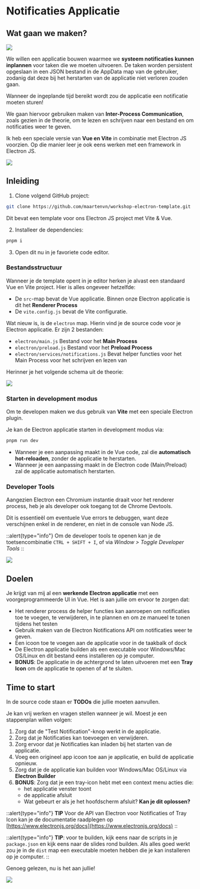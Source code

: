 # Notificaties Applicatie

## Wat gaan we maken?

![](https://i.imgur.com/mur9LYJ.png)

We willen een applicatie bouwen waarmee we **systeem notificaties kunnen inplannen** voor taken die we moeten uitvoeren. De taken worden persistent opgeslaan in een JSON bestand in de AppData map van de gebruiker, zodanig dat deze bij het herstarten van de applicatie niet verloren zouden gaan.

Wanneer de ingeplande tijd bereikt wordt zou de applicatie een notificatie moeten sturen!

We gaan hiervoor gebruiken maken van **Inter-Process Communication**, zoals gezien in de theorie, om te lezen en schrijven naar een bestand en om notificaties weer te geven.

Ik heb een speciale versie van **Vue en Vite** in combinatie met Electron JS voorzien. Op die manier leer je ook eens werken met een framework in Electron JS.

![](https://i.imgur.com/kuhIbIm.png)

## Inleiding

1. Clone volgend GitHub project:

```sh
git clone https://github.com/maartenvn/workshop-electron-template.git
```

Dit bevat een template voor ons Electron JS project met Vite & Vue.

2. Installeer de dependencies:

```sh
pnpm i
```

3. Open dit nu in je favoriete code editor.

### Bestandsstructuur

Wanneer je de template opent in je editor herken je alvast een standaard Vue en Vite project. Hier is alles ongeveer hetzelfde:

- De `src`-map bevat de Vue applicatie. Binnen onze Electron applicatie is dit het **Renderer Process**
- De `vite.config.js` bevat de Vite configuratie.

Wat nieuw is, is de `electron` map. Hierin vind je de source code voor je Electron applicatie. Er zijn 2 bestanden:

- `electron/main.js` Bestand voor het **Main Process**
- `electron/preload.js` Bestand voor het **Preload Process**
- `electron/services/notifications.js` Bevat helper functies voor het Main Process voor het schrijven en lezen van

Herinner je het volgende schema uit de theorie:

![](https://i.imgur.com/UsZPh4Z.png)

### Starten in development modus

Om te developen maken we dus gebruik van **Vite** met een speciale Electron plugin.

Je kan de Electron applicatie starten in development modus via:

```sh
pnpm run dev
```

- Wanneer je een aanpassing maakt in de Vue code, zal die **automatisch hot-reloaden**, zonder de applicatie te herstarten.
- Wanneer je een aanpassing maakt in de Electron code (Main/Preload) zal de applicatie automatisch herstarten.

### Developer Tools

Aangezien Electron een Chromium instantie draait voor het renderer process, heb je als developer ook toegang tot de Chrome Devtools.

Dit is essentieël om eventuele Vue errors te debuggen, want deze verschijnen enkel in de renderer, en niet in de console van Node JS.

::alert{type="info"}
Om de developer tools te openen kan je de toetsencombinatie `CTRL + SHIFT + I`, of via _Window > Toggle Developer Tools_
::

![](https://i.imgur.com/AomJteD.png)

## Doelen

Je krijgt van mij al een **werkende Electron applicatie** met een voorgeprogrammeerde UI in Vue. Het is aan jullie om ervoor te zorgen dat:

- Het renderer process de helper functies kan aanroepen om notificaties toe te voegen, te verwijderen, in te plannen en om ze manueel te tonen tijdens het testen
- Gebruik maken van de Electron Notifications API om notificaties weer te geven.
- Een icoon toe te voegen aan de applicatie voor in de taakbalk of dock
- De Electron applicatie builden als een executable voor Windows/Mac OS/Linux en dit bestand eens installeren op je computer.
- **BONUS**: De applicatie in de achtergrond te laten uitvoeren met een **Tray Icon** om de applicatie te openen of af te sluiten.

## Time to start

In de source code staan er **TODOs** die jullie moeten aanvullen.

Je kan vrij werken en vragen stellen wanneer je wil. Moest je een stappenplan willen volgen:

1. Zorg dat de "Test Notification"-knop werkt in de applicatie.
2. Zorg dat je Notificaties kan toevoegen en verwijderen.
3. Zorg ervoor dat je Notificaties kan inladen bij het starten van de applicatie.
4. Voeg een origineel app icoon toe aan je applicatie, en build de applicatie opnieuw.
5. Zorg dat je de applicatie kan builden voor Windows/Mac OS/Linux via **Electron Builder**
6. **BONUS**: Zorg dat je een tray-icon hebt met een context menu acties die:
   - het applicatie venster toont
   - de applicatie afsluit
   - Wat gebeurt er als je het hoofdscherm afsluit? **Kan je dit oplossen?**

::alert{type="info"}
**TIP** Voor de API van Electron voor Notificaties of Tray Icon kan je de documentatie raadplegen op [https://www.electronjs.org/docs](https://www.electronjs.org/docs)
::

::alert{type="info"}
**TIP**: voor te builden, kijk eens naar de scripts in je `package.json` en kijk eens naar de slides rond builden. Als alles goed werkt zou je in de `dist` map een executable moeten hebben die je kan installeren op je computer.
::

Genoeg gelezen, nu is het aan jullie!

![](https://y.yarn.co/5683f229-faf1-4636-95ad-ddc32835aed1_text.gif)
